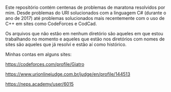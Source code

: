 Este repositório contém centenas de problemas de maratona resolvidos por mim. Desde problemas do URI solucionados com a linguagem C# (durante o ano de 2017) até problemas solucionados mais recentemente com o uso de C++ em sites como CodeForces e CodCad.

Os arquivos que não estão em nenhum diretório são aqueles em que estou trabalhando no momento e aqueles que estão nos diretórios com nomes de sites são aqueles que já resolvi e estão aí como histórico.

Minhas contas em alguns sites:

https://codeforces.com/profile/Giatro

https://www.urionlinejudge.com.br/judge/en/profile/144513

https://neps.academy/user/6015

